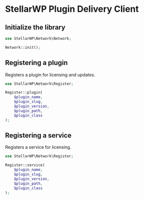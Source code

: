 # StellarWP Plugin Delivery Client

## Initialize the library

```php
use StellarWP\Network\Network;

Network::init();
```

## Registering a plugin

Registers a plugin for licensing and updates.

```php
use StellarWP\Network\Register;

Register::plugin(
	$plugin_name,
	$plugin_slug,
	$plugin_version,
	$plugin_path,
	$plugin_class
);
```

## Registering a service

Registers a service for licensing.

```php
use StellarWP\Network\Register;

Register::service(
	$plugin_name,
	$plugin_slug,
	$plugin_version,
	$plugin_path,
	$plugin_class
);
```
